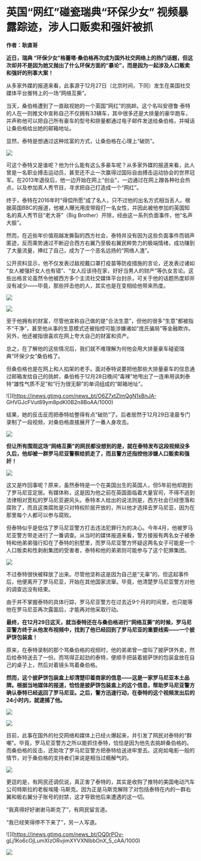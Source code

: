 # 英国“网红”碰瓷瑞典“环保少女” 视频暴露踪迹，涉人口贩卖和强奸被抓

**作者：耿直哥**

**近日，瑞典
“环保少女”格蕾塔·桑伯格再次成为国外社交网络上的热门话题，但这次却并不是因为她又抛出了什么环保方面的“暴论”，而是因为一起涉及人口贩卖和强奸的刑事大案！**

从多家外媒的报道来看，此事源于12月27日（北京时间，下同）发生在美国社交媒体平台推特上的一场“网络互撕”。

当天，桑伯格遭到了一直敌视她的一个英国“网红”的挑衅。这个名叫安德鲁·泰特的人在一则推文中宣称自己不仅拥有33辆车，其中很多还是大排量的豪华跑车，并声称他可以把自己所有豪车的型号和排量都通过电子邮件发送给桑伯格，并喊话让桑伯格给出她的邮箱地址。

显然，泰特是想通过这种炫富的方式，让桑伯格在心理上“破防”。

![](https://inews.gtimg.com/news_bt/OJUJKpthVOoSbvz07Sn49-cGT4hUNluO3o0mpztsFm0aAAA/1000)

可这个泰特又是谁呢？他为什么能有这么多豪车呢？从多家外媒的报道来看，此人曾是一名职业搏击运动员，甚至还不止一次赢得过国际自由搏击运动协会的世界冠军。在2013年退役后，他一边开始在网上“创业”，一边通过在网上蹭各种社会热点，以及参加真人秀节目，寻求把自己打造成一个“网红”。

终于，泰特在2016年时“得偿所愿”成了名人，只不过他的出名方式相当丢人。根据英国BBC的报道，他被人曝光用皮带殴打一名女性，并因此被他参加的英国知名的真人秀节目“老大哥”（Big
Brother）开除，经由这一系列负面事件，他“名声大振”。

然而，在近些年价值观越发撕裂的西方社会，泰特并没有因为这些负面事件而销声匿迹，反而乘势通过不断迎合西方右翼乃至极右翼民粹势力的极端情绪，成功赚到了大量流量，捧红了自己，成为了一个恶名远扬的“网络人渣”。

公开资料显示，他不仅发表过敌视戴口罩打疫苗等防疫措施的言论，还发表过诸如
“女人被强奸女人也有错”、“女人应该待在家，好好当男人的财产”等仇女言论。这些出格言论虽然令他被西方多个主流社交媒体平台封杀，可关于他的话题热度却并没有减少——毕竟，那些抨击他的人，其实也是在变相给他带来热度。

![](https://inews.gtimg.com/news_bt/OTWkBYX5wkLyDmpKCNuTkvXZXtay4YDZBnYADKdRz035EAA/1000)

![](https://inews.gtimg.com/news_bt/Oi99rZ1XesD7DydI2DKwwdATc5pTHd3k42A_pZSXFW96EAA/1000)

至于他拥有的财富，尽管他宣称自己做的是“合法生意”，但他的很多“生意”都被指不“干净”，甚至他从事的生意模式还被指控可能涉嫌诸如“庞氏骗局”等金融欺诈。另外，他还被指很喜欢在网上夸大自己的财富和资产。

总之，在了解他的这些情况后，我们就不难理解为何他会用大排量豪车碰瓷瑞典“环保少女”桑伯格了。

但桑伯格也是在网上和人掐架的老手。面对泰特说要把他那些大排量豪车的信息通过邮箱发给自己的挑衅，桑伯格于12月28日晚间“毒辣”地甩出了一连串用讽刺泰特“雄性气质不足”和“行为很无聊”的单词组成的“邮箱地址”。

![](https://inews.gtimg.com/news_bt/O6Z7xtZlmQgN1xBnJA-
GHVGJcFVut89ym8pdKl0B2n8BoAA/1000)

结果，她的反击反而把泰特给整得有点“破防”了。后者居然于12月29日凌晨专门录制了一段视频，对桑伯格直接展开了一番人身攻击。

![](https://inews.gtimg.com/news_bt/OFbDh2LkhVGM4sLqJXVOHOOlwtii_Rq-l9zDTmB25qX1cAA/1000)

**但让所有围观这场“网络互撕”的网民都没想到的是，就在泰特发布这段视频没多久后，他却被一群罗马尼亚警察给抓走了，而且警方还指控他涉嫌人口贩卖和强奸！**

![](https://inews.gtimg.com/news_bt/OXyPLxxzV6leeD8MP8ot4qfIVHWWAjUwEOEQYJssAoIpwAA/1000)

这又是咋回事呢？原来，虽然泰特是一个在美国出生的英国人，但5年前他却跑到了罗马尼亚定居。有媒体称，这是因为他之前在英国面临着大量官司，不得不逃到法律相对宽松的罗马尼亚避风头。泰特本人给出的说法则是，西方社会已经堕落和腐败了，而且这类腐败是只对特权阶层开放的，所以他才选择去罗马尼亚，因为在那里每个人都可以参与腐败。

但泰特似乎是低估了罗马尼亚警方打击违法犯罪行为的决心。今年4月，他被罗马尼亚警方带走进行了一番调查。从当时的媒体报道来看，警方接报有两名女子被泰特和他弟弟强行扣在了泰特的别墅里，而罗马尼亚警方怀疑这两名女子可能是一个人口贩卖和性剥削集团的受害者，泰特和他的弟弟则可能参与了这个犯罪集团。

![](https://inews.gtimg.com/news_bt/Ozx1rsERkAOkU0kMkQNYA2zDI7Vcm3VAIoygBhqm5n2GMAA/1000)

不过泰特很快被释放了出来。尽管他坚称这是因为自己是“无辜”的，但这起事件后，他便离开了罗马尼亚，开始在其他国家流窜。毕竟，他清楚罗马尼亚警方对他的调查远没有结束。

由于并不掌握泰特的具体行踪，罗马尼亚警方在过去近9个月的时间里，也只能等他在罗马尼亚再次露面后，才能再对他采取行动。

**最终，在12月29日这天，就当泰特还在与桑伯格进行“网络互撕”的时候，罗马尼亚警方终于从他发布视频中，找到了他已经回到了罗马尼亚的重要线索——一个披萨饼包装盒！**

原来，在泰特录制的那个骂桑伯格的视频时，他的弟弟曾一度叫了披萨饼外卖，然后给泰特送去了一份。而骂得正起劲的泰特，便顺手把装着披萨饼的包装盒放在自己的桌子上，然后对着镜头骂着桑伯格。

**然而，这个披萨饼包装盒上却清楚印着商家的信息——这是一家罗马尼亚本土品牌。根据当地媒体的报道，恰恰是披萨饼包装盒上的这个信息，帮助罗马尼亚警方确认泰特已经返回了罗马尼亚。之后，警方迅速行动，在泰特的这个视频发出后的24小时内，就逮捕了他。**

![](https://inews.gtimg.com/news_bt/O8kJZcmRLJfjbGRvywJojshHUQsveOh_3o4rD8JsxoYCUAA/1000)

![](https://inews.gtimg.com/news_bt/OJxG2s20QJJW3LyCKvQwTp3TEWQJN3Qm0I0A8Jmf9aZGwAA/1000)

目前，此事在国外的社交网络和媒体上已经火爆起来，并引发了网民对泰特的“群嘲”。毕竟，罗马尼亚警方之所以能抓住泰特，恰恰是因为他先去挑衅桑伯格的。而桑伯格的反击，还助攻了罗马尼亚警方把泰特给送进牢里去。这宛如电影一般的情节，对于桑伯格的支持者们来说是相当过瘾解气的。

![](https://inews.gtimg.com/news_bt/Oyxs40XSt9eAmcouBsYsviziqTOHkvcahdp1OT4NDvSyEAA/1000)

更逗的是，有网民还调侃说，真正害了泰特的，其实是收购了推特的美国电动汽车公司特斯拉的老板埃隆·马斯克。因为正是马斯克解除了对包括泰特在内的一群右翼和极右翼分子账号的封禁，这才导致他后来遭遇的这一切。

“我真得好好谢谢马斯克了”，有网民留言道。

“我已经笑得停不下来了”，另一人写道。

![](https://inews.gtimg.com/news_bt/OQ0rPOv-
gLj1Ko6cOjLumXIzORvjimXYVXNIbbOnX_5_cAA/1000)

![](https://inews.gtimg.com/news_bt/OZucvgWDxV51avRmoogLpo_PgSsuLTKRJqaGGAHLj6PSQAA/1000)

